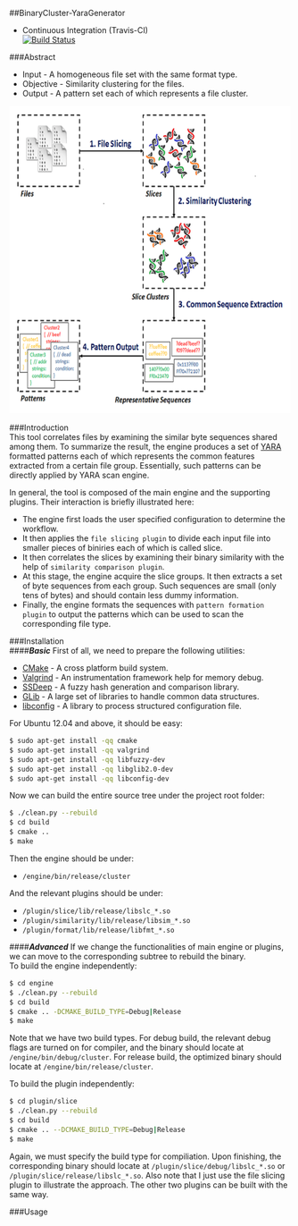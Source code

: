 ##BinaryCluster-YaraGenerator
+ Continuous Integration (Travis-CI)  
[![Build Status](https://travis-ci.org/ZSShen/BinaryCluster-YaraGenerator.svg?branch=master)](https://travis-ci.org/ZSShen/BinaryCluster-YaraGenerator)

###Abstract  
+ Input - A homogeneous file set with the same format type.  
+ Objective - Similarity clustering for the files.  
+ Output - A pattern set each of which represents a file cluster.  
<img src="https://raw.githubusercontent.com/ZSShen/BinaryCluster-YaraGenerator/master/res/picture/EngineIntro.png" width="650px" height="550px" />  

###Introduction  
This tool correlates files by examining the similar byte sequences shared among them. To summarize the result, the engine produces a set of [YARA] formatted patterns each of which represents the common features extracted from a certain file group. Essentially, such patterns can be directly applied by YARA scan engine.

In general, the tool is composed of the main engine and the supporting plugins. Their interaction is briefly illustrated here:   
+ The engine first loads the user specified configuration to determine the workflow.  
+ It then applies the `file slicing plugin` to divide each input file into smaller pieces of biniries each of which is called slice.  
+ It then correlates the slices by examining their binary similarity with the help of `similarity comparison plugin`.  
+ At this stage, the engine acquire the slice groups. It then extracts a set of byte sequences from each group. Such sequences are small (only tens of bytes) and should contain less dummy information.  
+ Finally, the engine formats the sequences with `pattern formation plugin` to output the patterns which can be used to scan the corresponding file type.   


###Installation  
####***Basic***
First of all, we need to prepare the following utilities:
- [CMake] - A cross platform build system.
- [Valgrind] - An instrumentation framework help for memory debug.
- [SSDeep] - A fuzzy hash generation and comparison library.
- [GLib] - A large set of libraries to handle common data structures.
- [libconfig] - A library to process structured configuration file.

For Ubuntu 12.04 and above, it should be easy:
``` sh
$ sudo apt-get install -qq cmake
$ sudo apt-get install -qq valgrind
$ sudo apt-get install -qq libfuzzy-dev
$ sudo apt-get install -qq libglib2.0-dev
$ sudo apt-get install -qq libconfig-dev
```
Now we can build the entire source tree under the project root folder:
``` sh
$ ./clean.py --rebuild
$ cd build
$ cmake ..
$ make
```
Then the engine should be under:  
- `/engine/bin/release/cluster`  

And the relevant plugins should be under:
- `/plugin/slice/lib/release/libslc_*.so`
- `/plugin/similarity/lib/release/libsim_*.so`
- `/plugin/format/lib/release/libfmt_*.so`

####***Advanced***
If we change the functionalities of main engine or plugins, we can move to the corresponding subtree to rebuild the binary.   
To build the engine independently:
``` sh
$ cd engine
$ ./clean.py --rebuild
$ cd build
$ cmake .. -DCMAKE_BUILD_TYPE=Debug|Release
$ make
```
 Note that we have two build types. For debug build, the relevant debug flags are turned on for compiler, and the binary should locate at `/engine/bin/debug/cluster`. For release build, the optimized binary should locate at `/engine/bin/release/cluster`.

To build the plugin independently:   
``` sh
$ cd plugin/slice
$ ./clean.py --rebuild
$ cd build
$ cmake .. --DCMAKE_BUILD_TYPE=Debug|Release
$ make
```
Again, we must specify the build type for compiliation. Upon finishing, the corresponding binary should locate at `/plugin/slice/debug/libslc_*.so` or `/plugin/slice/release/libslc_*.so`. Also note that I just use the file slicing plugin to illustrate the approach. The other two plugins can be built with the same way.


###Usage

[YARA]:http://plusvic.github.io/yara/
[CMake]:http://www.cmake.org/
[Valgrind]:http://valgrind.org/
[SSDeep]:http://ssdeep.sourceforge.net/
[GLib]:https://developer.gnome.org/glib/
[libconfig]:http://www.hyperrealm.com/libconfig/

